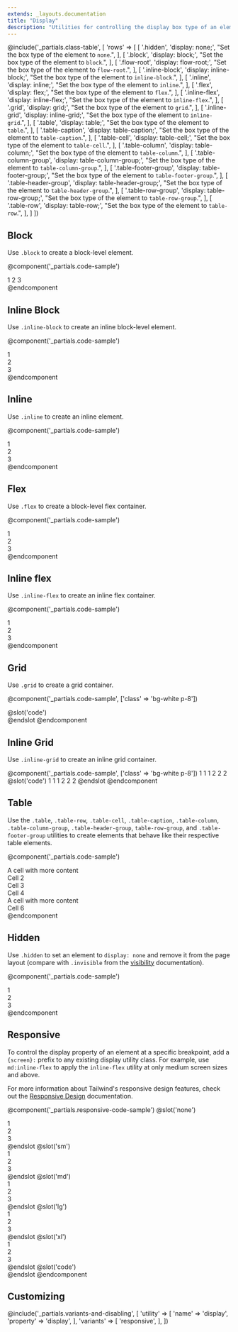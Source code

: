 ```yaml
---
extends: _layouts.documentation
title: "Display"
description: "Utilities for controlling the display box type of an element."
---
```


@include('_partials.class-table', [
  'rows' => [
    [
      '.hidden',
      'display: none;',
      "Set the box type of the element to <code>none</code>.",
    ],
    [
      '.block',
      'display: block;',
      "Set the box type of the element to <code>block</code>.",
    ],
    [
      '.flow-root',
      'display: flow-root;',
      "Set the box type of the element to <code>flow-root</code>.",
    ],
    [
      '.inline-block',
      'display: inline-block;',
      "Set the box type of the element to <code>inline-block</code>.",
    ],
    [
      '.inline',
      'display: inline;',
      "Set the box type of the element to <code>inline</code>.",
    ],
    [
      '.flex',
      'display: flex;',
      "Set the box type of the element to <code>flex</code>.",
    ],
    [
      '.inline-flex',
      'display: inline-flex;',
      "Set the box type of the element to <code>inline-flex</code>.",
    ],
    [
      '.grid',
      'display: grid;',
      "Set the box type of the element to <code>grid</code>.",
    ],
    [
      '.inline-grid',
      'display: inline-grid;',
      "Set the box type of the element to <code>inline-grid</code>.",
    ],
    [
      '.table',
      'display: table;',
      "Set the box type of the element to <code>table</code>.",
    ],
    [
      '.table-caption',
      'display: table-caption;',
      "Set the box type of the element to <code>table-caption</code>.",
    ],
    [
      '.table-cell',
      'display: table-cell;',
      "Set the box type of the element to <code>table-cell</code>.",
    ],
    [
      '.table-column',
      'display: table-column;',
      "Set the box type of the element to <code>table-column</code>.",
    ],
    [
      '.table-column-group',
      'display: table-column-group;',
      "Set the box type of the element to <code>table-column-group</code>.",
    ],
    [
      '.table-footer-group',
      'display: table-footer-group;',
      "Set the box type of the element to <code>table-footer-group</code>.",
    ],
    [
      '.table-header-group',
      'display: table-header-group;',
      "Set the box type of the element to <code>table-header-group</code>.",
    ],
    [
      '.table-row-group',
      'display: table-row-group;',
      "Set the box type of the element to <code>table-row-group</code>.",
    ],
    [
      '.table-row',
      'display: table-row;',
      "Set the box type of the element to <code>table-row</code>.",
    ],
  ]
])

## Block

Use `.block` to create a block-level element.

@component('_partials.code-sample')
<div class="bg-gray-200 p-4">
  <span class="block text-gray-700 text-center bg-gray-400 px-4 py-2">1</span>
  <span class="block text-gray-700 text-center bg-gray-400 px-4 py-2 mt-2">2</span>
  <span class="block text-gray-700 text-center bg-gray-400 px-4 py-2 mt-2">3</span>
</div>
@endcomponent

## Inline Block

Use `.inline-block` to create an inline block-level element.

@component('_partials.code-sample')
<div class="bg-gray-200">
  <div class="inline-block text-gray-700 text-center bg-gray-400 px-4 py-2 m-2">1</div>
  <div class="inline-block text-gray-700 text-center bg-gray-400 px-4 py-2 m-2">2</div>
  <div class="inline-block text-gray-700 text-center bg-gray-400 px-4 py-2 m-2">3</div>
</div>
@endcomponent

## Inline

Use `.inline` to create an inline element.

@component('_partials.code-sample')
<div class="bg-gray-200">
  <div class="inline text-gray-700 text-center bg-gray-400 px-4 py-2">1</div>
  <div class="inline text-gray-700 text-center bg-gray-400 px-4 py-2">2</div>
  <div class="inline text-gray-700 text-center bg-gray-400 px-4 py-2">3</div>
</div>
@endcomponent

## Flex

Use `.flex` to create a block-level flex container.

@component('_partials.code-sample')
<div class="flex bg-gray-200">
  <div class="flex-1 text-gray-700 text-center bg-gray-400 px-4 py-2 m-2">1</div>
  <div class="flex-1 text-gray-700 text-center bg-gray-400 px-4 py-2 m-2">2</div>
  <div class="flex-1 text-gray-700 text-center bg-gray-400 px-4 py-2 m-2">3</div>
</div>
@endcomponent

## Inline flex

Use `.inline-flex` to create an inline flex container.

@component('_partials.code-sample')
<div class="inline-flex bg-gray-200">
  <div class="flex-1 text-gray-700 text-center bg-gray-400 px-4 py-2 m-2">1</div>
  <div class="flex-1 text-gray-700 text-center bg-gray-400 px-4 py-2 m-2">2</div>
  <div class="flex-1 text-gray-700 text-center bg-gray-400 px-4 py-2 m-2">3</div>
</div>
@endcomponent

## Grid

Use `.grid` to create a grid container.

@component('_partials.code-sample', ['class' => 'bg-white p-8'])
<div class="grid gap-4 grid-cols-3">
  <div class="bg-gray-300 h-12"></div>
  <div class="bg-gray-500 h-12"></div>
  <div class="bg-gray-300 h-12"></div>
  <div class="bg-gray-500 h-12"></div>
  <div class="bg-gray-300 h-12"></div>
  <div class="bg-gray-500 h-12"></div>
  <div class="bg-gray-300 h-12"></div>
  <div class="bg-gray-500 h-12"></div>
  <div class="bg-gray-300 h-12"></div>
</div>
@slot('code')
<div class="grid gap-4 grid-cols-3">
  <!-- ... -->
</div>
@endslot
@endcomponent


## Inline Grid

Use `.inline-grid` to create an inline grid container.

@component('_partials.code-sample', ['class' => 'bg-white p-8'])
<span class="inline-grid grid-cols-3 col-gap-4 p-2 bg-gray-200">
  <span class="px-4 py-2 text-center bg-gray-400">1</span>
  <span class="px-4 py-2 text-center bg-gray-400">1</span>
  <span class="px-4 py-2 text-center bg-gray-400">1</span>
</span>
<span class="inline-grid grid-cols-3 col-gap-4 p-2 bg-gray-200">
  <span class="px-4 py-2 text-center bg-gray-400">2</span>
  <span class="px-4 py-2 text-center bg-gray-400">2</span>
  <span class="px-4 py-2 text-center bg-gray-400">2</span>
</span>
@slot('code')
<span class="inline-grid grid-cols-3 col-gap-4">
  <span>1</span>
  <span>1</span>
  <span>1</span>
</span>
<span class="inline-grid grid-cols-3 col-gap-4">
  <span>2</span>
  <span>2</span>
  <span>2</span>
</span>
@endslot
@endcomponent

## Table

Use the `.table`, `.table-row`, `.table-cell`, `.table-caption`, `.table-column`, `.table-column-group`, `.table-header-group`, `table-row-group`, and `.table-footer-group` utilities to create elements that behave like their respective table elements.

@component('_partials.code-sample')
<div class="table w-full">
  <div class="table-row-group">
    <div class="table-row">
      <div class="table-cell bg-gray-400 text-gray-700 px-4 py-2 text-sm">A cell with more content</div>
      <div class="table-cell bg-gray-200 text-gray-700 px-4 py-2 text-sm">Cell 2</div>
      <div class="table-cell bg-gray-400 text-gray-700 px-4 py-2 text-sm">Cell 3</div>
    </div>
    <div class="table-row">
      <div class="table-cell bg-gray-200 text-gray-700 px-4 py-2 text-sm">Cell 4</div>
      <div class="table-cell bg-gray-400 text-gray-700 px-4 py-2 text-sm">A cell with more content</div>
      <div class="table-cell bg-gray-200 text-gray-700 px-4 py-2 text-sm">Cell 6</div>
    </div>
  </div>
</div>
@endcomponent

## Hidden

Use `.hidden` to set an element to `display: none` and remove it from the page layout (compare with `.invisible` from the [visibility](/docs/visibility#invisible) documentation).

@component('_partials.code-sample')
<div class="flex bg-gray-200">
  <div class="hidden text-gray-700 text-center bg-gray-400 px-4 py-2 m-2">1</div>
  <div class="text-gray-700 text-center bg-gray-400 px-4 py-2 m-2">2</div>
  <div class="text-gray-700 text-center bg-gray-400 px-4 py-2 m-2">3</div>
</div>
@endcomponent

## Responsive

To control the display property of an element at a specific breakpoint, add a `{screen}:` prefix to any existing display utility class. For example, use `md:inline-flex` to apply the `inline-flex` utility at only medium screen sizes and above.

For more information about Tailwind's responsive design features, check out the [Responsive Design](/docs/responsive-design) documentation.

@component('_partials.responsive-code-sample')
@slot('none')
<div class="flex bg-gray-200">
  <div class="flex-1 text-gray-700 text-center bg-gray-400 px-4 py-2 m-2">1</div>
  <div class="flex-1 text-gray-700 text-center bg-gray-400 px-4 py-2 m-2">2</div>
  <div class="flex-1 text-gray-700 text-center bg-gray-400 px-4 py-2 m-2">3</div>
</div>
@endslot
@slot('sm')
<div class="inline-flex bg-gray-200">
  <div class="flex-1 text-gray-700 text-center bg-gray-400 px-4 py-2 m-2">1</div>
  <div class="flex-1 text-gray-700 text-center bg-gray-400 px-4 py-2 m-2">2</div>
  <div class="flex-1 text-gray-700 text-center bg-gray-400 px-4 py-2 m-2">3</div>
</div>
@endslot
@slot('md')
<div class="block bg-gray-200">
  <div class="flex-1 text-gray-700 text-center bg-gray-400 px-4 py-2 m-2">1</div>
  <div class="flex-1 text-gray-700 text-center bg-gray-400 px-4 py-2 m-2">2</div>
  <div class="flex-1 text-gray-700 text-center bg-gray-400 px-4 py-2 m-2">3</div>
</div>
@endslot
@slot('lg')
<div class="hidden bg-gray-200">
  <div class="flex-1 text-gray-700 text-center bg-gray-400 px-4 py-2 m-2">1</div>
  <div class="flex-1 text-gray-700 text-center bg-gray-400 px-4 py-2 m-2">2</div>
  <div class="flex-1 text-gray-700 text-center bg-gray-400 px-4 py-2 m-2">3</div>
</div>
@endslot
@slot('xl')
<div class="flex bg-gray-200">
  <div class="flex-1 text-gray-700 text-center bg-gray-400 px-4 py-2 m-2">1</div>
  <div class="flex-1 text-gray-700 text-center bg-gray-400 px-4 py-2 m-2">2</div>
  <div class="flex-1 text-gray-700 text-center bg-gray-400 px-4 py-2 m-2">3</div>
</div>
@endslot
@slot('code')
<div class="none:flex sm:inline-flex md:block lg:hidden xl:flex ...">
  <!-- ... -->
</div>
@endslot
@endcomponent

## Customizing

@include('_partials.variants-and-disabling', [
    'utility' => [
        'name' => 'display',
        'property' => 'display',
    ],
    'variants' => [
        'responsive',
    ],
])
